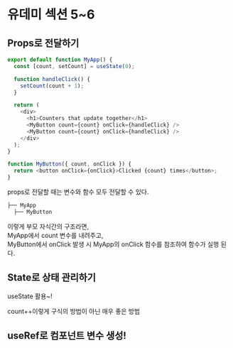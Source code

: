 # 유데미 섹션 5~6

## Props로 전달하기

```javascript
export default function MyApp() {
  const [count, setCount] = useState(0);

  function handleClick() {
    setCount(count + 1);
  }

  return (
    <div>
      <h1>Counters that update together</h1>
      <MyButton count={count} onClick={handleClick} />
      <MyButton count={count} onClick={handleClick} />
    </div>
  );
}
```

```javascript
function MyButton({ count, onClick }) {
  return <button onClick={onClick}>Clicked {count} times</button>;
}
```

props로 전달할 때는 변수와 함수 모두 전달할 수 있다.

```bash
├── MyApp
  ├── MyButton
```

이렇게 부모 자식간의 구조라면,<br/>
MyApp에서 count 변수를 내려주고,<br/>
MyButton에서 onClick 발생 시 MyApp의 onClick 함수를 참조하여
함수가 실행 된다.

## State로 상태 관리하기

useState 활용~!

count++이렇게 구식의 방법이 아닌 매우 좋은 방법

## useRef로 컴포넌트 변수 생성!
